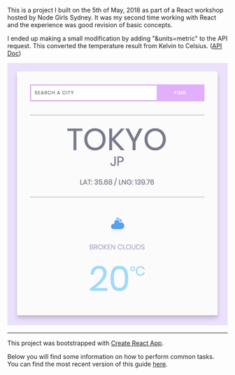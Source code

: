 This is a project I built on the 5th of May, 2018 as part of a React workshop hosted by Node Girls Sydney. It was my second time working with React and the experience was good revision of basic concepts.

I ended up making a small modification by adding "&units=metric" to the API request. This converted the temperature result from Kelvin to Celsius. ([API Doc](https://openweathermap.org/api))

![Screenshot](public/screenshot.jpg)

<hr>

This project was bootstrapped with [Create React App](https://github.com/facebookincubator/create-react-app).

Below you will find some information on how to perform common tasks.<br>
You can find the most recent version of this guide [here](https://github.com/facebookincubator/create-react-app/blob/master/packages/react-scripts/template/README.md).